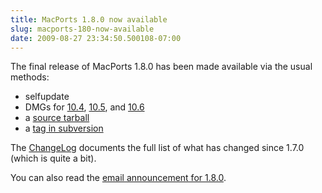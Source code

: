 ```yaml
---
title: MacPorts 1.8.0 now available
slug: macports-180-now-available
date: 2009-08-27 23:34:50.500108-07:00
---
```


The final release of MacPorts 1.8.0 has been made available via the usual methods:

* selfupdate
* DMGs for [10.4](https://distfiles.macports.org/MacPorts/MacPorts-1.8.0-10.4-Tiger.dmg "10.4 DMG"), [10.5](https://distfiles.macports.org/MacPorts/MacPorts-1.8.0-10.5-Leopard.dmg "10.4 DMG"), and [10.6](https://distfiles.macports.org/MacPorts/MacPorts-1.8.0-10.6-SnowLeopard.dmg "10.5 DMG")
* a [source tarball](https://www.macports.org/install.php#source)
* a [tag in subversion](https://svn.macports.org/repository/macports/tags/release_1_8_0)

The [ChangeLog](https://svn.macports.org/repository/macports/branches/release_1_8/base/ChangeLog) documents the full list of what has changed since 1.7.0 (which is quite a bit).

You can also read the [email announcement for 1.8.0](https://lists.macosforge.org/pipermail/macports-announce/2009-August/000004.html).
